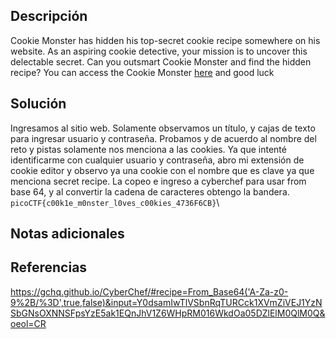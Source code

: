
## Descripción

Cookie Monster has hidden his top-secret cookie recipe somewhere on his website. As an aspiring cookie detective, your mission is to uncover this delectable secret. Can you outsmart Cookie Monster and find the hidden recipe? You can access the Cookie Monster [here](http://verbal-sleep.picoctf.net:61253/) and good luck

## Solución

Ingresamos al sitio web.
Solamente observamos un título, y cajas de texto para ingresar usuario y contraseña. Probamos y de acuerdo al nombre del reto y pistas solamente nos menciona a las cookies.
Ya que intenté identificarme con cualquier usuario y contraseña, abro mi extensión de cookie editor y observo ya una cookie con el nombre que es clave ya que menciona secret recipe. La copeo e ingreso a cyberchef para usar from base 64, y al convertir la cadena de caracteres obtengo la bandera.
`picoCTF{c00k1e_m0nster_l0ves_c00kies_4736F6CB}`\

## Notas adicionales


## Referencias

https://gchq.github.io/CyberChef/#recipe=From_Base64('A-Za-z0-9%2B/%3D',true,false)&input=Y0dsamIwTlVSbnRqTURCck1XVmZiVEJ1YzNSbGNsOXNNSFpsYzE5ak1EQnJhV1Z6WHpRM016WkdOa05DZlElM0QlM0Q&oeol=CR

